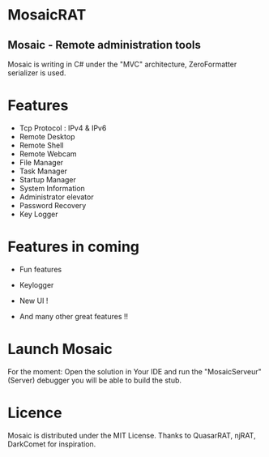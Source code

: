 # MosaicRAT

## Mosaic - Remote administration tools

Mosaic is writing in C# under the "MVC" architecture, ZeroFormatter serializer is used.

# Features

* Tcp Protocol : IPv4 & IPv6
* Remote Desktop
* Remote Shell
* Remote Webcam
* File Manager
* Task Manager
* Startup Manager
* System Information
* Administrator elevator
* Password Recovery
* Key Logger

# Features in coming

* Fun features
* Keylogger

* New UI !
* And many other great features !!

# Launch Mosaic

For the moment: Open the solution in Your IDE and run the "MosaicServeur"(Server) debugger you will be able to build the stub.

# Licence

Mosaic is distributed under the MIT License. Thanks to QuasarRAT, njRAT, DarkComet for inspiration.
